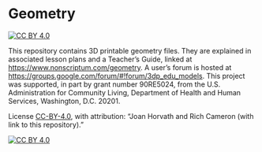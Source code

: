 # Geometry
[![CC BY 4.0][cc-by-shield]][cc-by]

This repository contains 3D printable geometry files. They are explained in associated lesson plans and a Teacher’s Guide, linked at https://www.nonscriptum.com/geometry. A user’s forum is hosted at https://groups.google.com/forum/#!forum/3dp_edu_models. This project was supported, in part by grant number 90RE5024, from the U.S. Administration for Community Living, Department of Health and Human Services, Washington, D.C. 20201.

License [CC-BY-4.0][cc-by], with attribution: “Joan Horvath and Rich Cameron (with link to this repository).”

[![CC BY 4.0][cc-by-image]][cc-by]

[cc-by]: http://creativecommons.org/licenses/by/4.0/
[cc-by-image]: https://i.creativecommons.org/l/by/4.0/88x31.png
[cc-by-shield]: https://img.shields.io/badge/License-CC%20BY%204.0-lightgrey.svg
